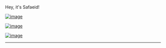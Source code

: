 
Hey, it's Safaeid!



[![image](https://img.shields.io/twitter/url?label=Safaeid%20Hossain%20Arib&logo=Linkedin&style=social&url=https%3A%2F%2Fwww.linkedin.com%2Fin%2Fsafaeid-hossain-arib-2a859a1b5%2F)](https://www.linkedin.com/in/safaeid-hossain-arib-2a859a1b5/)

[![image](https://img.shields.io/twitter/url?label=Safaeid%20Hossain%20Arib&logo=Google%20Scholar&style=social&url=https%3A%2F%2Fscholar.google.com%2Fcitations%3Fuser%3DETeF6sUAAAAJ%26hl%3Den%26oi%3Dao)](https://scholar.google.com/citations?user=ETeF6sUAAAAJ&hl=en&authuser=2&oi=ao)

[![image](https://img.shields.io/twitter/url?label=Safaeid%20Hossain%20Arib&logo=kaggle&style=social&url=https%3A%2F%2Fwww.kaggle.com%2Fsafaeidhossain)](https://www.kaggle.com/safaeidhossain)


-----

<br />

<br />

